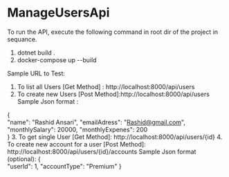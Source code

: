 # ManageUsersApi

To run the API, execute the following command in root dir of the project in sequance.
1. dotnet build .
2. docker-compose up --build 


Sample URL to Test:
1. To list all Users [Get Method] : http://localhost:8000/api/users
2. To create new Users [Post Method]:http://localhost:8000/api/users
Sample Json format :

{   
            "name": "Rashid Ansari",
            "emailAdress": "Rashid@gmail.com",
            "monthlySalary": 20000,
            "monthlyExpenes": 200     
}
3. To get single User  [Get Method]: http://localhost:8000/api/users/{id}
4. To create new account for a user [Post Method]: http://localhost:8000/api/users/{id}/accounts
Sample Json format (optional):
{   
            "userId": 1,
            "accountType": "Premium"
}

